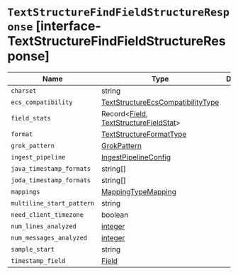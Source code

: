 # `TextStructureFindFieldStructureResponse` [interface-TextStructureFindFieldStructureResponse]

| Name | Type | Description |
| - | - | - |
| `charset` | string | &nbsp; |
| `ecs_compatibility` | [TextStructureEcsCompatibilityType](./TextStructureEcsCompatibilityType.md) | &nbsp; |
| `field_stats` | Record<[Field](./Field.md), [TextStructureFieldStat](./TextStructureFieldStat.md)> | &nbsp; |
| `format` | [TextStructureFormatType](./TextStructureFormatType.md) | &nbsp; |
| `grok_pattern` | [GrokPattern](./GrokPattern.md) | &nbsp; |
| `ingest_pipeline` | [IngestPipelineConfig](./IngestPipelineConfig.md) | &nbsp; |
| `java_timestamp_formats` | string[] | &nbsp; |
| `joda_timestamp_formats` | string[] | &nbsp; |
| `mappings` | [MappingTypeMapping](./MappingTypeMapping.md) | &nbsp; |
| `multiline_start_pattern` | string | &nbsp; |
| `need_client_timezone` | boolean | &nbsp; |
| `num_lines_analyzed` | [integer](./integer.md) | &nbsp; |
| `num_messages_analyzed` | [integer](./integer.md) | &nbsp; |
| `sample_start` | string | &nbsp; |
| `timestamp_field` | [Field](./Field.md) | &nbsp; |
